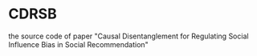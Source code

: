 # CDRSB
the source code of paper "Causal Disentanglement for Regulating Social Influence Bias in Social Recommendation"

